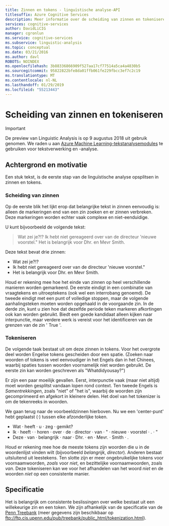 ```yaml
---
title: Zinnen en tokens - linguïstische analyse-API
titlesuffix: Azure Cognitive Services
description: Meer informatie over de scheiding van zinnen en tokeniseren in de linguïstische analyse-API.
services: cognitive-services
author: DavidLiCIG
manager: cgronlun
ms.service: cognitive-services
ms.subservice: linguistic-analysis
ms.topic: conceptual
ms.date: 03/21/2016
ms.author: davl
ROBOTS: NOINDEX
ms.openlocfilehash: 3b88336866909f527aa17cf77514a5ca4a4830b5
ms.sourcegitcommit: 95822822bfe8da01ffb061fe229fbcc3ef7c2c19
ms.translationtype: MT
ms.contentlocale: nl-NL
ms.lasthandoff: 01/29/2019
ms.locfileid: "55213443"
---
```

# <a name="sentence-separation-and-tokenization"></a>Scheiding van zinnen en tokeniseren

> [!IMPORTANT]
> De preview van Linguistic Analysis is op 9 augustus 2018 uit gebruik genomen. We raden u aan [Azure Machine Learning-tekstanalysemodules](https://docs.microsoft.com/azure/machine-learning/studio-module-reference/text-analytics) te gebruiken voor tekstverwerking en -analyse.

## <a name="background-and-motivation"></a>Achtergrond en motivatie

Een stuk tekst, is de eerste stap van de linguïstische analyse opsplitsen in zinnen en tokens.

### <a name="sentence-separation"></a>Scheiding van zinnen

Op de eerste blik het lijkt erop dat belangrijke tekst in zinnen eenvoudig is: alleen de markeringen end van een zin zoeken en er zinnen verbreken.
Deze markeringen worden echter vaak complexe en niet-eenduidige.

U kunt bijvoorbeeld de volgende tekst:

> Wat zei je?!? Ik hebt niet gereageerd over van de directeur 'nieuwe voorstel." Het is belangrijk voor Dhr. en Mevr Smith.

Deze tekst bevat drie zinnen:

- Wat zei je?!?
- Ik hebt niet gereageerd over van de directeur 'nieuwe voorstel."
- Het is belangrijk voor Dhr. en Mevr Smith.

Houd er rekening mee hoe het einde van zinnen op heel verschillende manieren worden gemarkeerd.
De eerste eindigt in een combinatie van vraagtekens en uitroeptekens (ook wel een interrobang genoemd).
De tweede eindigt met een punt of volledige stoppen, maar de volgende aanhalingsteken moeten worden opgehaald in de voorgaande zin.
In de derde zin, kunt u zien hoe dat dezelfde periode teken markeren afkortingen ook kan worden gebruikt.
Biedt een goede kandidaat alleen kijken naar interpunctie, maar verdere werk is vereist voor het identificeren van de grenzen van de zin ' True '.

### <a name="tokenization"></a>Tokeniseren

De volgende taak bestaat uit om deze zinnen in tokens.
Voor het overgrote deel worden Engelse tokens gescheiden door een spatie.
(Zoeken naar woorden of tokens is veel eenvoudiger in het Engels dan in het Chinees, waarbij spaties tussen woorden voornamelijk niet worden gebruikt.
De eerste zin kan worden geschreven als "Whatdidyousay?")

Er zijn een paar moeilijk gevallen.
Eerst, interpunctie vaak (maar niet altijd) moet worden gesplitst vandaan lopen rond context.
Ten tweede Engels is *Samentrekkingen*, zoals "niet" of "het is", waarbij de woorden zijn gecomprimeerd en afgekort in kleinere delen.
Het doel van het tokenizer is om de tekenreeks in woorden.

We gaan terug naar de voorbeeldzinnen hierboven.
Nu we een 'center-punt' hebt geplaatst (&middot;) tussen elke afzonderlijke token.

- Wat &middot; heeft &middot; u &middot; zeg &middot; gemikt?
- Ik &middot; heeft &middot; &middot; horen &middot; over &middot; de &middot; director &middot; van &middot; " &middot; nieuwe &middot; voorstel &middot; . &middot; "
- Deze &middot; van &middot; belangrijk &middot; naar &middot; Dhr. &middot; en &middot; Mevr. &middot; Smith &middot; .

Houd er rekening mee hoe de meeste tokens zijn woorden die u in de woordenlijst vinden wilt (bijvoorbeeld *belangrijk*, *director*).
Anderen bestaat uitsluitend uit leestekens.
Ten slotte zijn er meer ongebruikelijke tokens voor voornaamwoorden, *zoals* voor *niet*, en bezittelijke voornaamwoorden, zoals *van*.
Deze tokeniseren kan we voor het afhandelen van het woord *niet* en de woorden *niet* op een consistente manier.

## <a name="specification"></a>Specificatie

Het is belangrijk om consistente beslissingen over welke bestaat uit een willekeurige zin en een token.
We zijn afhankelijk van de specificatie van de [Penn Treebank](https://catalog.ldc.upenn.edu/LDC99T42) (meer gegevens zijn beschikbaar op ftp://ftp.cis.upenn.edu/pub/treebank/public_html/tokenization.html).

